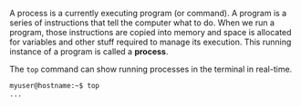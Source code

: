 A process is a currently executing program (or command). A program is a series of instructions that tell the computer what to do. When we run a program, those instructions are copied into memory and space is allocated for variables and other stuff required to manage its execution. This running instance of a program is called a **process**.

The `top` command can show running processes in the terminal in real-time.
```bash
myuser@hostname:~$ top
...
```